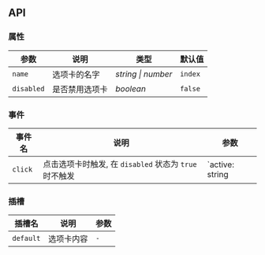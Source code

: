 ## API

### 属性

| 参数 | 说明 | 类型 | 默认值 | 
| --- | --- | --- | --- | 
| `name` | 选项卡的名字 | _string \| number_ | `index` |
| `disabled` | 是否禁用选项卡 | _boolean_ | `false` |

### 事件

| 事件名 | 说明 | 参数 |
| --- | --- | --- |
| `click` | 点击选项卡时触发, 在 `disabled` 状态为 `true` 时不触发 | `active: string | number, event: Event` |

### 插槽

| 插槽名 | 说明 | 参数 |
| --- | --- | --- |
| `default` | 选项卡内容 | `-` |
